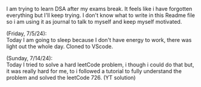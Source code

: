 I am trying to learn DSA after my exams break.
It feels like i have forgotten everything but I'll keep trying.
I don't know what to write in this Readme file so i am using it as journal to talk to myself and keep myself motivated.


(Friday, 7/5/24):  
                    Today I am going to sleep because I don't have energy to work, there was light out the whole day.
                    Cloned to VScode.


(Sunday, 7/14/24):  
                    Today I tried to solve a hard leetCode problem, i though i could do that but, it was really hard for me, to i followed a tutorial 
                    to fully understand the problem and solved the leetCode 726. (YT solution)

